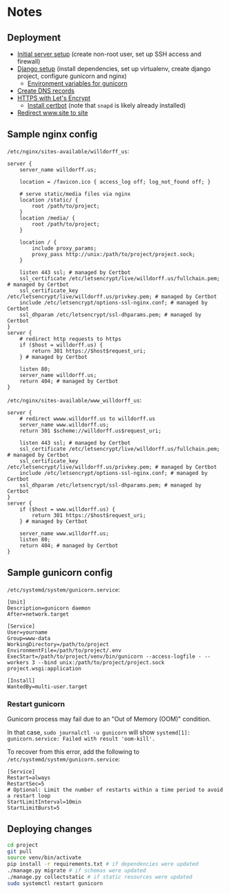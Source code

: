 # Notes

## Deployment

* [Initial server setup](https://www.digitalocean.com/community/tutorials/how-to-set-up-django-with-postgres-nginx-and-gunicorn-on-ubuntu-16-04) (create non-root user, set up SSH access and firewall)
* [Django setup](https://www.digitalocean.com/community/tutorials/how-to-set-up-django-with-postgres-nginx-and-gunicorn-on-ubuntu-16-04) (install dependencies, set up virtualenv, create django project, configure gunicorn and nginx)
  * [Environment variables for gunicorn](https://stackoverflow.com/questions/25076295/gunicorn-environment-variable-setting)
* [Create DNS records](https://www.namecheap.com/support/knowledgebase/article.aspx/319/2237/how-can-i-set-up-an-a-address-record-for-my-domain/)
* [HTTPS with Let's Encrypt](https://www.digitalocean.com/community/tutorials/how-to-set-up-let-s-encrypt-with-nginx-server-blocks-on-ubuntu-16-04)
  * [Install certbot](https://certbot.eff.org/instructions) (note that `snapd` is likely already installed)
* [Redirect www.site to site](https://www.digitalocean.com/community/tutorials/how-to-redirect-www-to-non-www-with-nginx-on-centos-7)

## Sample nginx config

`/etc/nginx/sites-available/willdorff_us`:
```
server {
    server_name willdorff.us;

    location = /favicon.ico { access_log off; log_not_found off; }

    # serve static/media files via nginx
    location /static/ {
        root /path/to/project;
    }
    location /media/ {
        root /path/to/project;
    }

    location / {
        include proxy_params;
        proxy_pass http://unix:/path/to/project/project.sock;
    }

    listen 443 ssl; # managed by Certbot
    ssl_certificate /etc/letsencrypt/live/willdorff.us/fullchain.pem; # managed by Certbot
    ssl_certificate_key /etc/letsencrypt/live/willdorff.us/privkey.pem; # managed by Certbot
    include /etc/letsencrypt/options-ssl-nginx.conf; # managed by Certbot
    ssl_dhparam /etc/letsencrypt/ssl-dhparams.pem; # managed by Certbot
}
server {
    # redirect http requests to https
    if ($host = willdorff.us) {
        return 301 https://$host$request_uri;
    } # managed by Certbot

    listen 80;
    server_name willdorff.us;
    return 404; # managed by Certbot
}
```

`/etc/nginx/sites-available/www_willdorff_us`:
```
server {
    # redirect wwww.willdorff.us to willdorff.us
    server_name www.willdorff.us;
    return 301 $scheme://willdorff.us$request_uri;

    listen 443 ssl; # managed by Certbot
    ssl_certificate /etc/letsencrypt/live/willdorff.us/fullchain.pem; # managed by Certbot
    ssl_certificate_key /etc/letsencrypt/live/willdorff.us/privkey.pem; # managed by Certbot
    include /etc/letsencrypt/options-ssl-nginx.conf; # managed by Certbot
    ssl_dhparam /etc/letsencrypt/ssl-dhparams.pem; # managed by Certbot
}
server {
    if ($host = www.willdorff.us) {
        return 301 https://$host$request_uri;
    } # managed by Certbot

    server_name www.willdorff.us;
    listen 80;
    return 404; # managed by Certbot
}
```

## Sample gunicorn config

`/etc/systemd/system/gunicorn.service`:
```
[Unit]
Description=gunicorn daemon
After=network.target

[Service]
User=yourname
Group=www-data
WorkingDirectory=/path/to/project
EnvironmentFile=/path/to/project/.env
ExecStart=/path/to/project/venv/bin/gunicorn --access-logfile - --workers 3 --bind unix:/path/to/project/project.sock project.wsgi:application

[Install]
WantedBy=multi-user.target
```

### Restart gunicorn

Gunicorn process may fail due to an "Out of Memory (OOM)" condition.

In that case, `sudo journalctl -u gunicorn` will show `systemd[1]: gunicorn.service: Failed with result 'oom-kill'.`

To recover from this error, add the following to `/etc/systemd/system/gunicorn.service`:

```
[Service]
Restart=always
RestartSec=5
# Optional: Limit the number of restarts within a time period to avoid a restart loop
StartLimitInterval=10min
StartLimitBurst=5
```

## Deploying changes

```sh
cd project
git pull
source venv/bin/activate
pip install -r requirements.txt # if dependencies were updated
./manage.py migrate # if schemas were updated
./manage.py collectstatic # if static resources were updated
sudo systemctl restart gunicorn
```
